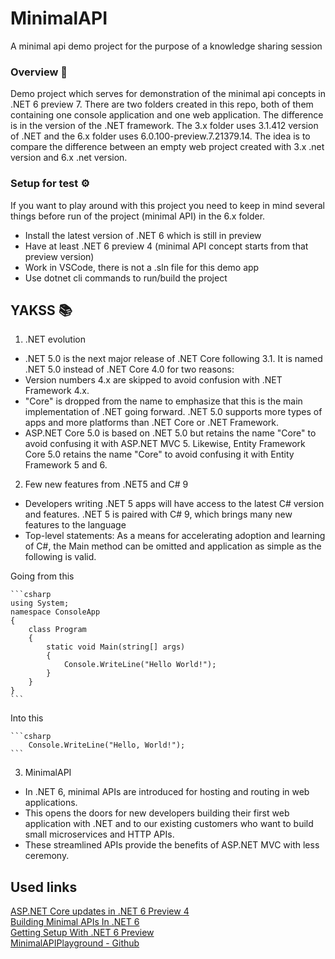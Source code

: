# MinimalAPI
A minimal api demo project for the purpose of a knowledge sharing session

### Overview 🧐

Demo project which serves for demonstration of the minimal api concepts in .NET 6 preview 7. There are two folders created in this repo, both of them containing one console application and one web application. The difference is in the version of the .NET framework. The 3.x folder uses 3.1.412 version of .NET and the 6.x folder uses 6.0.100-preview.7.21379.14. The idea is to compare the difference between an empty web project created with 3.x .net version and 6.x .net version. 

### Setup for test  ⚙️

If you want to play around with this project you need to keep in mind several things before run of the project (minimal API) in the 6.x folder.

* Install the latest version of .NET 6 which is still in preview
* Have at least .NET 6 preview 4 (minimal API concept starts from that preview version)
* Work in VSCode, there is not a .sln file for this demo app
* Use dotnet cli commands to run/build the project


## YAKSS 📚

1. .NET evolution  

* .NET 5.0 is the next major release of .NET Core following 3.1. It is named .NET 5.0 instead of .NET Core 4.0 for two reasons:
* Version numbers 4.x are skipped to avoid confusion with .NET Framework 4.x.
* "Core" is dropped from the name to emphasize that this is the main implementation of .NET going forward. .NET 5.0 supports more types of apps and more platforms than .NET Core or .NET Framework.
* ASP.NET Core 5.0 is based on .NET 5.0 but retains the name "Core" to avoid confusing it with ASP.NET MVC 5. Likewise, Entity Framework Core 5.0 retains the name "Core" to avoid confusing it with Entity Framework 5 and 6.

2. Few new features from .NET5 and C# 9  

* Developers writing .NET 5 apps will have access to the latest C# version and features. .NET 5 is paired with C# 9, which brings many new features to the language
* Top-level statements: As a means for accelerating adoption and learning of C#, the Main method can be omitted and application as simple as the following is valid.

Going from this

    ```csharp
    using System;
    namespace ConsoleApp
    {
        class Program
        {
            static void Main(string[] args)
            {
                Console.WriteLine("Hello World!");
            }
        }
    }
    ```


Into this  

    ```csharp
        Console.WriteLine("Hello, World!");
    ```

3. MinimalAPI  

* In .NET 6, minimal APIs are introduced for hosting and routing in web applications. 
* This opens the doors for new developers building their first web application with .NET and to our existing customers who want to build small microservices and HTTP APIs. 
* These streamlined APIs provide the benefits of ASP.NET MVC with less ceremony.


## Used links
[ASP.NET Core updates in .NET 6 Preview 4](https://devblogs.microsoft.com/aspnet/asp-net-core-updates-in-net-6-preview-4/)  
[Building Minimal APIs In .NET 6](https://dotnetcoretutorials.com/2021/07/16/building-minimal-apis-in-net-6/)  
[Getting Setup With .NET 6 Preview](https://dotnetcoretutorials.com/2021/03/13/getting-setup-with-net-6-preview/)  
[MinimalAPIPlayground - Github](https://github.com/DamianEdwards/MinimalApiPlayground)  
